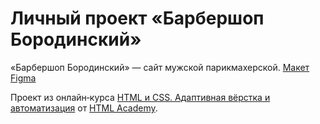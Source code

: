 # Личный проект «Барбершоп Бородинский»

«Барбершоп Бородинский» — сайт мужской парикмахерской. [Макет Figma](https://www.figma.com/file/BR1R0qosIlg7Sjo5fprGyr)

Проект из онлайн‑курса [HTML и CSS. Адаптивная вёрстка и автоматизация](https://htmlacademy.ru/intensive/adaptive) от [HTML Academy](https://htmlacademy.ru).



